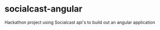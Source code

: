 socialcast-angular
==================

Hackathon project using Socialcast api's to build out an angular application
